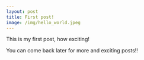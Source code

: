 ```yaml
---
layout: post
title: First post!
image: /img/hello_world.jpeg
---
```


This is my first post, how exciting!   

You can come back later for more and exciting posts!!
